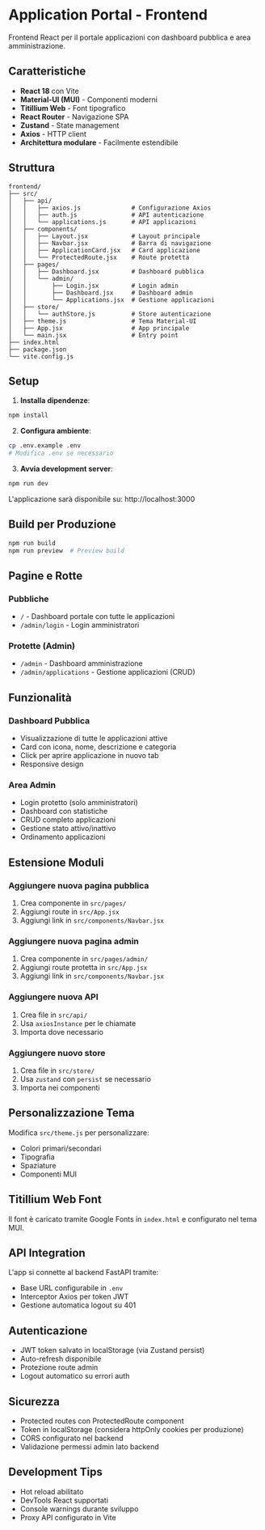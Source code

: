 # Application Portal - Frontend

Frontend React per il portale applicazioni con dashboard pubblica e area amministrazione.

## Caratteristiche

- **React 18** con Vite
- **Material-UI (MUI)** - Componenti moderni
- **Titillium Web** - Font tipografico
- **React Router** - Navigazione SPA
- **Zustand** - State management
- **Axios** - HTTP client
- **Architettura modulare** - Facilmente estendibile

## Struttura

```
frontend/
├── src/
│   ├── api/
│   │   ├── axios.js              # Configurazione Axios
│   │   ├── auth.js               # API autenticazione
│   │   └── applications.js       # API applicazioni
│   ├── components/
│   │   ├── Layout.jsx            # Layout principale
│   │   ├── Navbar.jsx            # Barra di navigazione
│   │   ├── ApplicationCard.jsx   # Card applicazione
│   │   └── ProtectedRoute.jsx    # Route protetta
│   ├── pages/
│   │   ├── Dashboard.jsx         # Dashboard pubblica
│   │   └── admin/
│   │       ├── Login.jsx         # Login admin
│   │       ├── Dashboard.jsx     # Dashboard admin
│   │       └── Applications.jsx  # Gestione applicazioni
│   ├── store/
│   │   └── authStore.js          # Store autenticazione
│   ├── theme.js                  # Tema Material-UI
│   ├── App.jsx                   # App principale
│   └── main.jsx                  # Entry point
├── index.html
├── package.json
└── vite.config.js
```

## Setup

1. **Installa dipendenze**:
```bash
npm install
```

2. **Configura ambiente**:
```bash
cp .env.example .env
# Modifica .env se necessario
```

3. **Avvia development server**:
```bash
npm run dev
```

L'applicazione sarà disponibile su: http://localhost:3000

## Build per Produzione

```bash
npm run build
npm run preview  # Preview build
```

## Pagine e Rotte

### Pubbliche
- `/` - Dashboard portale con tutte le applicazioni
- `/admin/login` - Login amministratori

### Protette (Admin)
- `/admin` - Dashboard amministrazione
- `/admin/applications` - Gestione applicazioni (CRUD)

## Funzionalità

### Dashboard Pubblica
- Visualizzazione di tutte le applicazioni attive
- Card con icona, nome, descrizione e categoria
- Click per aprire applicazione in nuovo tab
- Responsive design

### Area Admin
- Login protetto (solo amministratori)
- Dashboard con statistiche
- CRUD completo applicazioni
- Gestione stato attivo/inattivo
- Ordinamento applicazioni

## Estensione Moduli

### Aggiungere nuova pagina pubblica
1. Crea componente in `src/pages/`
2. Aggiungi route in `src/App.jsx`
3. Aggiungi link in `src/components/Navbar.jsx`

### Aggiungere nuova pagina admin
1. Crea componente in `src/pages/admin/`
2. Aggiungi route protetta in `src/App.jsx`
3. Aggiungi link in `src/components/Navbar.jsx`

### Aggiungere nuova API
1. Crea file in `src/api/`
2. Usa `axiosInstance` per le chiamate
3. Importa dove necessario

### Aggiungere nuovo store
1. Crea file in `src/store/`
2. Usa `zustand` con `persist` se necessario
3. Importa nei componenti

## Personalizzazione Tema

Modifica `src/theme.js` per personalizzare:
- Colori primari/secondari
- Tipografia
- Spaziature
- Componenti MUI

## Titillium Web Font

Il font è caricato tramite Google Fonts in `index.html` e configurato nel tema MUI.

## API Integration

L'app si connette al backend FastAPI tramite:
- Base URL configurabile in `.env`
- Interceptor Axios per token JWT
- Gestione automatica logout su 401

## Autenticazione

- JWT token salvato in localStorage (via Zustand persist)
- Auto-refresh disponibile
- Protezione route admin
- Logout automatico su errori auth

## Sicurezza

- Protected routes con ProtectedRoute component
- Token in localStorage (considera httpOnly cookies per produzione)
- CORS configurato nel backend
- Validazione permessi admin lato backend

## Development Tips

- Hot reload abilitato
- DevTools React supportati
- Console warnings durante sviluppo
- Proxy API configurato in Vite
